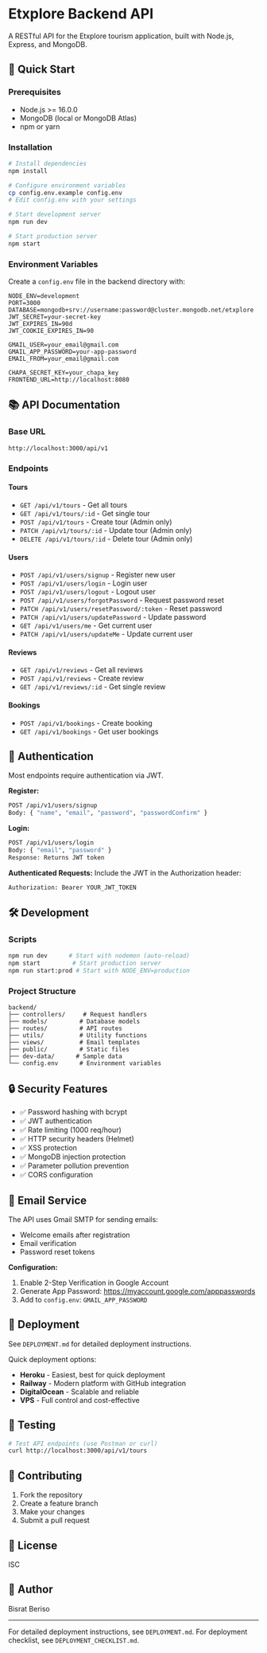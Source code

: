 # Etxplore Backend API

A RESTful API for the Etxplore tourism application, built with Node.js, Express, and MongoDB.

## 🚀 Quick Start

### Prerequisites
- Node.js >= 16.0.0
- MongoDB (local or MongoDB Atlas)
- npm or yarn

### Installation

```bash
# Install dependencies
npm install

# Configure environment variables
cp config.env.example config.env
# Edit config.env with your settings

# Start development server
npm run dev

# Start production server
npm start
```

### Environment Variables

Create a `config.env` file in the backend directory with:

```env
NODE_ENV=development
PORT=3000
DATABASE=mongodb+srv://username:password@cluster.mongodb.net/etxplore
JWT_SECRET=your-secret-key
JWT_EXPIRES_IN=90d
JWT_COOKIE_EXPIRES_IN=90

GMAIL_USER=your_email@gmail.com
GMAIL_APP_PASSWORD=your-app-password
EMAIL_FROM=your_email@gmail.com

CHAPA_SECRET_KEY=your_chapa_key
FRONTEND_URL=http://localhost:8080
```

## 📚 API Documentation

### Base URL
```
http://localhost:3000/api/v1
```

### Endpoints

#### Tours
- `GET /api/v1/tours` - Get all tours
- `GET /api/v1/tours/:id` - Get single tour
- `POST /api/v1/tours` - Create tour (Admin only)
- `PATCH /api/v1/tours/:id` - Update tour (Admin only)
- `DELETE /api/v1/tours/:id` - Delete tour (Admin only)

#### Users
- `POST /api/v1/users/signup` - Register new user
- `POST /api/v1/users/login` - Login user
- `POST /api/v1/users/logout` - Logout user
- `POST /api/v1/users/forgotPassword` - Request password reset
- `PATCH /api/v1/users/resetPassword/:token` - Reset password
- `PATCH /api/v1/users/updatePassword` - Update password
- `GET /api/v1/users/me` - Get current user
- `PATCH /api/v1/users/updateMe` - Update current user

#### Reviews
- `GET /api/v1/reviews` - Get all reviews
- `POST /api/v1/reviews` - Create review
- `GET /api/v1/reviews/:id` - Get single review

#### Bookings
- `POST /api/v1/bookings` - Create booking
- `GET /api/v1/bookings` - Get user bookings

## 🔐 Authentication

Most endpoints require authentication via JWT.

**Register:**
```bash
POST /api/v1/users/signup
Body: { "name", "email", "password", "passwordConfirm" }
```

**Login:**
```bash
POST /api/v1/users/login
Body: { "email", "password" }
Response: Returns JWT token
```

**Authenticated Requests:**
Include the JWT in the Authorization header:
```
Authorization: Bearer YOUR_JWT_TOKEN
```

## 🛠️ Development

### Scripts

```bash
npm run dev      # Start with nodemon (auto-reload)
npm start         # Start production server
npm run start:prod # Start with NODE_ENV=production
```

### Project Structure

```
backend/
├── controllers/     # Request handlers
├── models/         # Database models
├── routes/         # API routes
├── utils/          # Utility functions
├── views/          # Email templates
├── public/         # Static files
├── dev-data/      # Sample data
└── config.env      # Environment variables
```

## 🔒 Security Features

- ✅ Password hashing with bcrypt
- ✅ JWT authentication
- ✅ Rate limiting (1000 req/hour)
- ✅ HTTP security headers (Helmet)
- ✅ XSS protection
- ✅ MongoDB injection protection
- ✅ Parameter pollution prevention
- ✅ CORS configuration

## 📧 Email Service

The API uses Gmail SMTP for sending emails:

- Welcome emails after registration
- Email verification
- Password reset tokens

**Configuration:**
1. Enable 2-Step Verification in Google Account
2. Generate App Password: https://myaccount.google.com/apppasswords
3. Add to `config.env`: `GMAIL_APP_PASSWORD`

## 🚀 Deployment

See `DEPLOYMENT.md` for detailed deployment instructions.

Quick deployment options:
- **Heroku** - Easiest, best for quick deployment
- **Railway** - Modern platform with GitHub integration
- **DigitalOcean** - Scalable and reliable
- **VPS** - Full control and cost-effective

## 📝 Testing

```bash
# Test API endpoints (use Postman or curl)
curl http://localhost:3000/api/v1/tours
```

## 🤝 Contributing

1. Fork the repository
2. Create a feature branch
3. Make your changes
4. Submit a pull request

## 📄 License

ISC

## 👤 Author

Bisrat Beriso

---

For detailed deployment instructions, see `DEPLOYMENT.md`.
For deployment checklist, see `DEPLOYMENT_CHECKLIST.md`.

